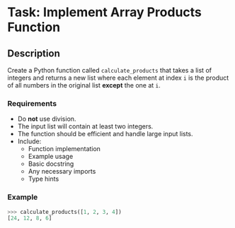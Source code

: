# Task: Implement Array Products Function

## Description

Create a Python function called `calculate_products` that takes a list of integers and returns a new list where each element at index `i` is the product of all numbers in the original list **except** the one at `i`.

### Requirements

- Do **not** use division.
- The input list will contain at least two integers.
- The function should be efficient and handle large input lists.
- Include:
  - Function implementation
  - Example usage
  - Basic docstring
  - Any necessary imports
  - Type hints

### Example

```python
>>> calculate_products([1, 2, 3, 4])
[24, 12, 8, 6]
